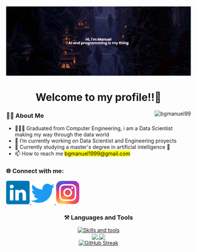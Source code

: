 [![Banner](https://github.com/bgmanuel99/bgmanuel99/blob/main/banner.png)](https://liyasthomas.github.io/banner/)

<h1 align=center>Welcome to my profile!!👋</h1>
<img align=right src="https://komarev.com/ghpvc/?username=bgmanuel99&color=blueviolet&style=flat&label=Visitors&abbreviated=true" alt="bgmanuel99"/>

<h3>🧑‍💻 About Me</h3>
<ul>
  <li>👨🏻‍🎓 Graduated from Computer Engineering, i am a Data Scientist making my way through the data world</li>
  <li>🔭 I’m currently working on Data Scientist and Engineering proyects</li>
  <li>🌱 Currently studying a master's degree in artificial intelligence 🔬</li>
  <li>📫 How to reach me <mark>bgmanuel1999@gmail.com</mark></li>
</ul>

<h3 align="left">🌐 Connect with me:</h3>
<p align="left">
  <a href="https://www.linkedin.com/in/mbg99" target="_blank">
    <img src="https://raw.githubusercontent.com/CLorant/readme-social-icons/main/large/filled/linkedin.svg" alt="LinkedIn">
  </a>
  </a>
  <a href="https://twitter.com/bgmanu99" target="_blank">
    <img src="https://raw.githubusercontent.com/CLorant/readme-social-icons/main/large/filled/twitter.svg" alt="YouTube">
  </a>
  <a href="https://www.instagram.com/bgmanuel99" target="_blank">
    <img src="https://raw.githubusercontent.com/CLorant/readme-social-icons/main/large/filled/instagram.svg" alt="Instagram">
  </a>
</p>

<h3 align="center">⚒️ Languages and Tools</h3>
<div align="center">
  <a href="https://skillicons.dev">
    <img src="https://skillicons.dev/icons?i=python,java,arduino,c,cpp,cmake,css,js,eclipse,git,github,gitlab,html,opencv,postman,qt,scala,sklearn,tensorflow,ts,ubuntu,unity,visualstudio,vscode,anaconda&perline=5" alt="Skills and tools"/>
  </a>
</div>

<div align=center>
  <div>
    <a href="https://github.com/anuraghazra/github-readme-stats">
      <img align=center height=175 src="https://github-readme-stats.vercel.app/api/top-langs/?username=bgmanuel99&layout=compact">
    </a>
    <a href="https://github.com/anuraghazra/github-readme-stats">
      <img align=center height=175 src="https://github-readme-stats.vercel.app/api?username=bgmanuel99&show_icons=true&theme=tokyonight"/>
    </a>
  </div>
  <div>
    <a href="https://git.io/streak-stats">
      <img src="https://github-readme-streak-stats.herokuapp.com?user=bgmanuel99&theme=shadow-purple&hide_border=true&date_format=j%20M%5B%20Y%5D" alt="GitHub Streak"/>
    </a>
  </div>
</div>

